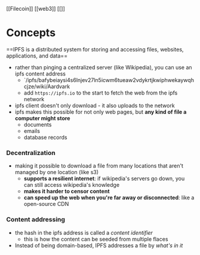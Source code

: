 [[Filecoin]] [[web3]] [[]]

# Concepts
==IPFS is a distributed system for storing and accessing files, websites, applications, and data==

- rather than pinging a centralized server (like Wikipedia), you can use an ipfs content address
	- `/ipfs/bafybeiaysi4s6lnjev27ln5icwm6tueaw2vdykrtjkwiphwekaywqhcjze/wiki/Aardvark
	- add `https://ipfs.io` to the start to fetch the web from the ipfs network
- ipfs client doesn't only download - it also uploads to the network
- ipfs makes this possible for not only web pages, but **any kind of file a computer might store**
	- documents
	- emails
	- database records
### Decentralization
- making it possible to download a file from many locations that aren't managed by one location (like s3)
	- **supports a resilient internet**: if wikipedia's servers go down, you can still access wikipedia's knowledge
	- **makes it harder to censor content**
	- **can speed up the web when you're far away or disconnected**: like a open-source CDN
### Content addressing
- the hash in the ipfs address is called a *content identifier*
	- this is how the content can be seeded from multiple flaces
- Instead of being domain-based, IPFS addresses a file by *what's in it*